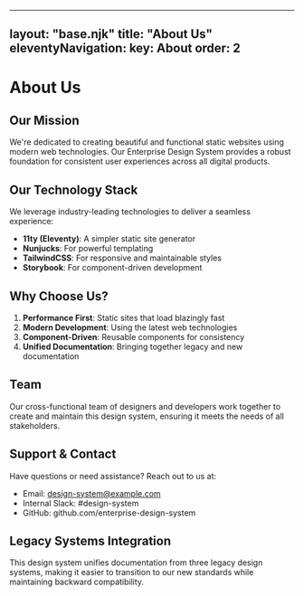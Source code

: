 
---
layout: "base.njk"
title: "About Us"
eleventyNavigation:
  key: About
  order: 2
---

# About Us

## Our Mission

We're dedicated to creating beautiful and functional static websites using modern web technologies. Our Enterprise Design System provides a robust foundation for consistent user experiences across all digital products.

## Our Technology Stack

We leverage industry-leading technologies to deliver a seamless experience:

- **11ty (Eleventy)**: A simpler static site generator
- **Nunjucks**: For powerful templating
- **TailwindCSS**: For responsive and maintainable styles
- **Storybook**: For component-driven development

## Why Choose Us?

1. **Performance First**: Static sites that load blazingly fast
2. **Modern Development**: Using the latest web technologies
3. **Component-Driven**: Reusable components for consistency
4. **Unified Documentation**: Bringing together legacy and new documentation

## Team

Our cross-functional team of designers and developers work together to create and maintain this design system, ensuring it meets the needs of all stakeholders.

## Support & Contact

Have questions or need assistance? Reach out to us at:
- Email: design-system@example.com
- Internal Slack: #design-system
- GitHub: github.com/enterprise-design-system

## Legacy Systems Integration

This design system unifies documentation from three legacy design systems, making it easier to transition to our new standards while maintaining backward compatibility.
